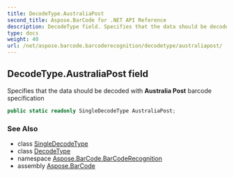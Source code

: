 ```yaml
---
title: DecodeType.AustraliaPost
second_title: Aspose.BarCode for .NET API Reference
description: DecodeType field. Specifies that the data should be decoded with Australia Post barcode specification
type: docs
weight: 40
url: /net/aspose.barcode.barcoderecognition/decodetype/australiapost/
---
```

## DecodeType.AustraliaPost field

Specifies that the data should be decoded with **Australia Post** barcode specification

```csharp
public static readonly SingleDecodeType AustraliaPost;
```

### See Also

* class [SingleDecodeType](../../singledecodetype/)
* class [DecodeType](../)
* namespace [Aspose.BarCode.BarCodeRecognition](../../../aspose.barcode.barcoderecognition/)
* assembly [Aspose.BarCode](../../../)


